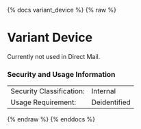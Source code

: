 {% docs variant_device %}
{% raw %}

<a name="variant_device"></a>
# Variant Device
Currently not used in Direct Mail.

### Security and Usage Information
|     |     |
| --- | --- |
| Security Classification: | Internal |
| Usage Requirement:       | Deidentified |

{% endraw %}
{% enddocs %}